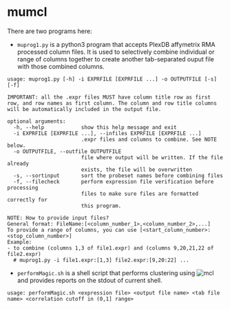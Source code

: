 # mumcl
There are two programs here:
- `muprog1.py` is a python3 program that accepts PlexDB affymetrix RMA processed column files. It is used to selectively combine individual or range of columns together to create another tab-separated ouput file with those combined columns.

```
usage: muprog1.py [-h] -i EXPRFILE [EXPRFILE ...] -o OUTPUTFILE [-s] [-f]

IMPORTANT: all the .expr files MUST have column title row as first row, and row names as first column. The column and row title columns will be automatically included in the output file.

optional arguments:
  -h, --help            show this help message and exit
  -i EXPRFILE [EXPRFILE ...], --infiles EXPRFILE [EXPRFILE ...]
                        .expr files and columns to combine. See NOTE below.
  -o OUTPUTFILE, --outfile OUTPUTFILE
                        file where output will be written. If the file already
                        exists, the file will be overwritten
  -s, --sortinput       sort the probeset names before combining files
  -f, --filecheck       perform expression file verification before processing
                        files to make sure files are formatted correctly for
                        this program.

NOTE: How to provide input files?
General format: FileName:[<column_number_1>,<column_number_2>,...]
To provide a range of columns, you can use [<start_column_number>:<stop_column_number>]
Example:
- to combine (columns 1,3 of file1.expr) and (columns 9,20,21,22 of file2.expr)
  # muprog1.py -i file1.expr:[1,3] file2.expr:[9,20:22] ...
```

- `performMagic.sh` is a shell script that performs clustering using ![mcl](http://micans.org/mcl/) and provides reports on the stdout of current shell.
```
usage: performMagic.sh <expression file> <output file name> <tab file name> <correlation cutoff in (0,1] range>
```
